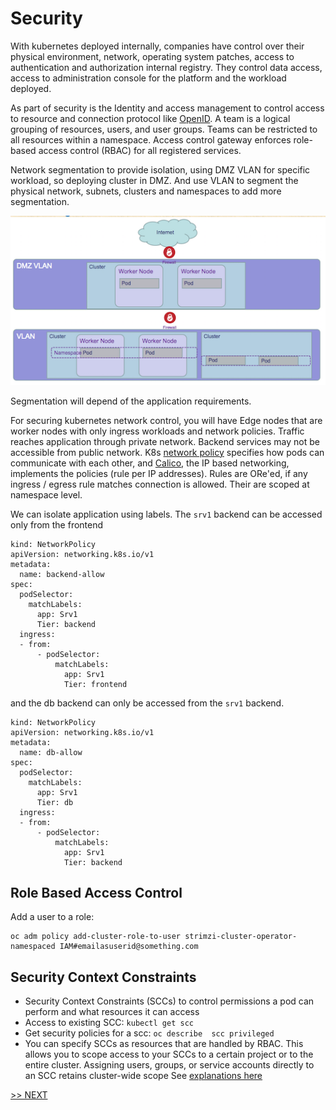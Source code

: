 # Security

With kubernetes deployed internally, companies have control over their physical environment, network, operating system patches, access to authentication and authorization internal registry. They control data access, access to administration console for the platform and the workload deployed.

As part of security is the Identity and access management to control access to resource and connection protocol like [OpenID](https://openid.net/what-is-openid). A team is a logical grouping of resources, users, and user groups. Teams can be restricted to all resources within a namespace.  Access control gateway enforces role-based access control (RBAC) for all registered services.

Network segmentation to provide isolation, using DMZ VLAN for specific workload, so deploying cluster in DMZ. And use VLAN to segment the physical network, subnets, clusters and namespaces to add more segmentation.   

![](images/net-segment.png)   

Segmentation will depend of the application requirements.

For securing kubernetes network control, you will have Edge nodes that are worker nodes with only ingress workloads and network policies.  Traffic reaches application through private network. Backend services may not be accessible from public network. K8s [network policy](https://kubernetes.io/docs/concepts/services-networking/network-policies/) specifies how pods can communicate with each other, and [Calico](https://www.projectcalico.org/), the IP based networking, implements the policies (rule per IP addresses). Rules are ORe'ed, if any ingress / egress rule matches connection is allowed. Their are scoped at namespace level.

We can isolate application using labels. The `srv1` backend can be accessed only from the frontend

```
kind: NetworkPolicy
apiVersion: networking.k8s.io/v1
metadata:
  name: backend-allow
spec:
  podSelector:
    matchLabels:
      app: Srv1
      Tier: backend
  ingress:
  - from:
      - podSelector:
          matchLabels:
            app: Srv1
            Tier: frontend

```

and the db backend can only be accessed from the `srv1` backend.

```
kind: NetworkPolicy
apiVersion: networking.k8s.io/v1
metadata:
  name: db-allow
spec:
  podSelector:
    matchLabels:
      app: Srv1
      Tier: db
  ingress:
  - from:
      - podSelector:
          matchLabels:
            app: Srv1
            Tier: backend

```

## Role Based Access Control

Add a user to a role:

```
oc adm policy add-cluster-role-to-user strimzi-cluster-operator-namespaced IAM#emailasuserid@something.com
```

## Security Context Constraints

* Security Context Constraints (SCCs) to control permissions a pod can perform and what resources it can access
* Access to existing SCC: `kubectl get scc`
* Get security policies for a scc: `oc describe  scc privileged`
* You can specify SCCs as resources that are handled by RBAC. This allows you to scope access to your SCCs to a certain project or to the entire cluster. Assigning users, groups, or service accounts directly to an SCC retains cluster-wide scope
See [explanations here](https://docs.openshift.com/container-platform/4.4/authentication/managing-security-context-constraints.html)

[>> NEXT](k8s-3.md)